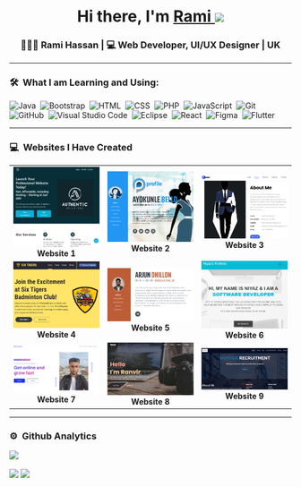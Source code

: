 <div align="center">
   <h1>Hi there, I'm <a href="https://hemant.codes">Rami </a> <img src="https://media.giphy.com/media/hvRJCLFzcasrR4ia7z/giphy.gif" width="25px"> </h1>

<h3>👨🏼‍🎓 Rami Hassan | 💻 Web Developer, UI/UX Designer | UK </h3>
</div>
<hr>

### 🛠 &nbsp;What I am Learning and Using:
![Java](https://img.shields.io/badge/-Java-05122A?style=flat&logo=Java&logoColor=FFA518)&nbsp;
![Bootstrap](https://img.shields.io/badge/-Bootstrap-05122A?style=flat&logo=bootstrap&logoColor=563D7C)&nbsp;
![HTML](https://img.shields.io/badge/-HTML-05122A?style=flat&logo=HTML5)&nbsp;
![CSS](https://img.shields.io/badge/-CSS-05122A?style=flat&logo=CSS3&logoColor=1572B6)&nbsp;
![PHP](https://img.shields.io/badge/-PHP-05122A?style=flat&logo=PHP&logoColor=777BB4)&nbsp;
![JavaScript](https://img.shields.io/badge/-JavaScript-05122A?style=flat&logo=JavaScript&logoColor=F7DF1E)&nbsp;
![Git](https://img.shields.io/badge/-Git-05122A?style=flat&logo=git)&nbsp;
![GitHub](https://img.shields.io/badge/-GitHub-05122A?style=flat&logo=github)&nbsp;
![Visual Studio Code](https://img.shields.io/badge/-Visual%20Studio%20Code-05122A?style=flat&logo=visual-studio-code&logoColor=007ACC)&nbsp;
![Eclipse](https://img.shields.io/badge/-Eclipse-05122A?style=flat&logo=eclipse-ide&logoColor=2C2255)&nbsp;
![React](https://img.shields.io/badge/-React-05122A?style=flat&logo=react)&nbsp;
![Figma](https://img.shields.io/badge/-Figma-05122A?style=flat&logo=figma)&nbsp;
![Flutter](https://img.shields.io/badge/-Flutter-05122A?style=flat&logo=flutter)&nbsp;
<hr>

### 💻 &nbsp;Websites I Have Created
<table>
  <tr>
    <td align="center">
      <a href="https://authenticsolutions.co.uk/">
        <img src="https://github.com/Rami5500/AuthenticSolutions/blob/main/assets/AS-Site-1.png" alt="Website 1" width="300px" />
      </a>
      <br/>
      <strong>Website 1</strong>
    </td>
    <td align="center">
      <a href="https://ayos-site.netlify.app/">
        <img src="https://github.com/Rami5500/AuthenticSolutions/blob/main/assets/Ayo-Image%201.png" alt="Website 2" width="300px" />
      </a>
      <br/>
      <strong>Website 2</strong>
    </td>
    <td align="center">
      <a href="https://imrans-site.netlify.app/">
        <img src="https://github.com/Rami5500/AuthenticSolutions/blob/main/assets/Imran-Image%201.png" alt="Website 3" width="300px" />
      </a>
      <br/>
      <strong>Website 3</strong>
    </td>
  </tr>
  <tr>
    <td align="center">
      <a href="https://sixtigers.co.uk/">
        <img src="https://github.com/Rami5500/AuthenticSolutions/blob/main/assets/Badminton-Image-1.png" alt="Website 4" width="300px" />
      </a>
      <br/>
      <strong>Website 4</strong>
    </td>
    <td align="center">
      <a href="https://arjuns-site.netlify.app/">
        <img src="https://github.com/Rami5500/AuthenticSolutions/blob/main/assets/Arjun-Site-1.png" alt="Website 5" width="300px" />
      </a>
      <br/>
      <strong>Website 5</strong>
    </td>
    <td align="center">
      <a href="https://niyazportfolio.netlify.app/">
        <img src="https://github.com/Rami5500/AuthenticSolutions/blob/main/assets/Niyaz-Site-1.png" alt="Website 6" width="300px" />
      </a>
      <br/>
      <strong>Website 6</strong>
    </td>
  </tr>
  <tr>
    <td align="center">
      <a href="https://digitalwithrami.com/">
        <img src="https://github.com/Rami5500/AuthenticSolutions/blob/main/assets/Rami-After.png" alt="Website 7" width="300px" />
      </a>
      <br/>
      <strong>Website 7</strong>
    </td>
    <td align="center">
      <a href="https://ranvir-site.netlify.app/">
        <img src="https://github.com/Rami5500/AuthenticSolutions/blob/main/assets/Ranvir-Image-1.png" alt="Website 8" width="300px" />
      </a>
      <br/>
      <strong>Website 8</strong>
    </td>
    <td align="center">
      <a href="https://mayfair-rec.netlify.app/">
        <img src="https://github.com/Rami5500/AuthenticSolutions/blob/main/assets/recruitment_Image_1.png" alt="Website 9" width="300px" />
      </a>
      <br/>
      <strong>Website 9</strong>
    </td>
  </tr>
</table>

<hr>


### ⚙️ &nbsp;Github Analytics
<p align="left">
<a href="https://github.com/Rami5500">
  <img height="180em" src="https://github-readme-stats-eight-theta.vercel.app/api?username=Rami5500&show_icons=true&theme=algolia&include_all_commits=true&count_private=true"/>
</a>
</p>

<p align="left">
<a href="https://www.linkedin.com/in/rami-hassan-784806267/"><img src="https://img.shields.io/badge/-LinkedIn-0077B5?style=flat&logo=Linkedin&logoColor=white"/></a>
<a href="mailto:Ramih460@gmail.com"><img src="https://img.shields.io/badge/-Gmail-D14836?style=flat&logo=Gmail&logoColor=white"/></a>
</p>
